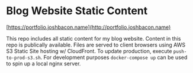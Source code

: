 # Blog Website Static Content

[https://portfolio.joshbacon.name](http://portfolio.joshbacon.name)

This repo includes all static content for my blog website. Content in this repo is publically available. 
Files are served to client browsers using AWS S3 Static Site hosting w/ CloudFront. 
To update production, execute `push-to-prod-s3.sh`. 
For development purposes `docker-compose up` can be used to spin up a local nginx server. 